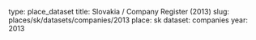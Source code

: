 type: place_dataset
title: Slovakia / Company Register (2013)
slug: places/sk/datasets/companies/2013
place: sk
dataset: companies
year: 2013
